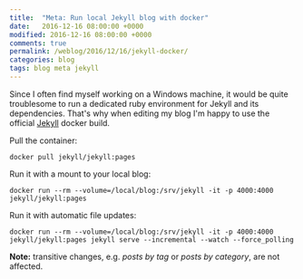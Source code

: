 ```yaml
---
title:  "Meta: Run local Jekyll blog with docker"
date:   2016-12-16 08:00:00 +0000
modified: 2016-12-16 08:00:00 +0000 
comments: true
permalink: /weblog/2016/12/16/jekyll-docker/
categories: blog
tags: blog meta jekyll
---
```


Since I often find myself working on a Windows machine, it would be quite troublesome to run a dedicated ruby environment for Jekyll and its dependencies. That's why when editing my blog I'm happy to use the official [Jekyll][jekylldocker] docker build.

<!--more-->

Pull the container:
```
docker pull jekyll/jekyll:pages
```

Run it with a mount to your local blog:
```
docker run --rm --volume=/local/blog:/srv/jekyll -it -p 4000:4000 jekyll/jekyll:pages
```

Run it with automatic file updates:
```
docker run --rm --volume=/local/blog:/srv/jekyll -it -p 4000:4000 jekyll/jekyll:pages jekyll serve --incremental --watch --force_polling
```

**Note:** transitive changes, e.g. *posts by tag* or *posts by category*, are not affected.

[jekylldocker]: https://hub.docker.com/r/jekyll/jekyll/